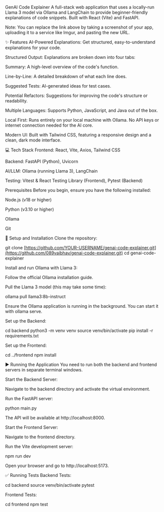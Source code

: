 GenAI Code Explainer
A full-stack web application that uses a locally-run Llama 3 model via Ollama and LangChain to provide beginner-friendly explanations of code snippets. Built with React (Vite) and FastAPI.

Note: You can replace the link above by taking a screenshot of your app, uploading it to a service like Imgur, and pasting the new URL.

✨ Features
AI-Powered Explanations: Get structured, easy-to-understand explanations for your code.

Structured Output: Explanations are broken down into four tabs:

Summary: A high-level overview of the code's function.

Line-by-Line: A detailed breakdown of what each line does.

Suggested Tests: AI-generated ideas for test cases.

Potential Refactors: Suggestions for improving the code's structure or readability.

Multiple Languages: Supports Python, JavaScript, and Java out of the box.

Local First: Runs entirely on your local machine with Ollama. No API keys or internet connection needed for the AI core.

Modern UI: Built with Tailwind CSS, featuring a responsive design and a clean, dark mode interface.

💻 Tech Stack
Frontend: React, Vite, Axios, Tailwind CSS

Backend: FastAPI (Python), Uvicorn

AI/LLM: Ollama (running Llama 3), LangChain

Testing: Vitest & React Testing Library (Frontend), Pytest (Backend)

Prerequisites
Before you begin, ensure you have the following installed:

Node.js (v18 or higher)

Python (v3.10 or higher)

Ollama

Git

🚀 Setup and Installation
Clone the repository:

git clone [https://github.com/YOUR-USERNAME/genai-code-explainer.git](https://github.com/089vaibhav/genai-code-explainer.git)
cd genai-code-explainer

Install and run Ollama with Llama 3:

Follow the official Ollama installation guide.

Pull the Llama 3 model (this may take some time):

ollama pull llama3:8b-instruct

Ensure the Ollama application is running in the background. You can start it with ollama serve.

Set up the Backend:

cd backend
python3 -m venv venv
source venv/bin/activate
pip install -r requirements.txt

Set up the Frontend:

cd ../frontend
npm install

▶️ Running the Application
You need to run both the backend and frontend servers in separate terminal windows.

Start the Backend Server:

Navigate to the backend directory and activate the virtual environment.

Run the FastAPI server:

python main.py

The API will be available at http://localhost:8000.

Start the Frontend Server:

Navigate to the frontend directory.

Run the Vite development server:

npm run dev

Open your browser and go to http://localhost:5173.

✅ Running Tests
Backend Tests:

cd backend
source venv/bin/activate
pytest

Frontend Tests:

cd frontend
npm test
